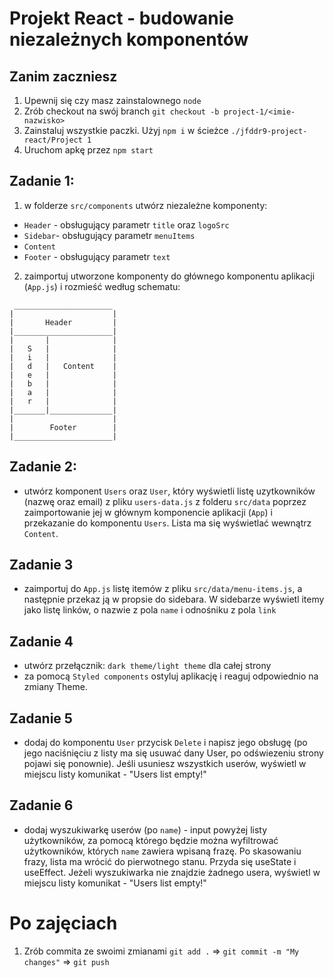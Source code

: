 # Projekt React - budowanie niezależnych komponentów

## Zanim zaczniesz
1. Upewnij się czy masz zainstalownego `node`
2. Zrób checkout na swój branch `git checkout -b project-1/<imie-nazwisko>`
3. Zainstaluj wszystkie paczki. Użyj `npm i` w ścieżce `./jfddr9-project-react/Project 1`
4. Uruchom apkę przez `npm start`

## Zadanie 1:

1. w folderze `src/components` utwórz niezależne komponenty:

- `Header` - obsługujący parametr `title` oraz `logoSrc`
- `Sidebar`- obsługujący parametr `menuItems`
- `Content`
- `Footer` - obsługujący parametr `text`

2. zaimportuj utworzone komponenty do głównego komponentu aplikacji (`App.js`) i rozmieść według schematu:

```
 ______________________
|                      |
|       Header         |
|______________________|
|       |              |
|   S   |              |
|   i   |              |
|   d   |   Content    |
|   e   |              |
|   b   |              |
|   a   |              |
|   r   |              |
|_______|______________|
|                      |
|        Footer        |
|______________________|

```

## Zadanie 2:

- utwórz komponent `Users` oraz `User`, który wyświetli listę uzytkowników (nazwę oraz email) z pliku `users-data.js` z folderu `src/data` poprzez zaimportowanie jej w głównym komponencie aplikacji (`App`) i przekazanie do komponentu `Users`. Lista ma się wyświetlać wewnątrz `Content`.

## Zadanie 3

- zaimportuj do `App.js` listę itemów z pliku `src/data/menu-items.js`, a następnie przekaz ją w propsie do sidebara. W sidebarze wyświetl itemy jako listę linków, o nazwie z pola `name` i odnośniku z pola `link`

## Zadanie 4

- utwórz przełącznik: `dark theme/light theme` dla całej strony
- za pomocą `Styled components` ostyluj aplikację i reaguj odpowiednio na zmiany Theme.

## Zadanie 5

- dodaj do komponentu `User` przycisk `Delete` i napisz jego obsługę (po jego naciśnięciu z listy ma się usuwać dany User, po odświezeniu strony pojawi się ponownie). Jeśli usuniesz wszystkich userów, wyświetl w miejscu listy komunikat - "Users list empty!"

## Zadanie 6
- dodaj wyszukiwarkę userów (po `name`) - input powyżej listy użytkowników, za pomocą którego będzie można wyfiltrować użytkowników, których `name` zawiera wpisaną frazę. Po skasowaniu frazy, lista ma wrócić do pierwotnego stanu. Przyda się useState i useEffect. Jeżeli wyszukiwarka nie znajdzie żadnego usera, wyświetl w miejscu listy komunikat - "Users list empty!"

# Po zajęciach
1. Zrób commita ze swoimi zmianami `git add .` => `git commit -m "My changes"` => `git push`